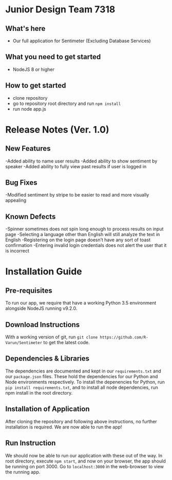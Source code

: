 # Junior Design Team 7318

## What's here
- Our full application for Sentimeter (Excluding Database Services)

## What you need to get started
- NodeJS 8 or higher

## How to get started
- clone repository
- go to repository root directory and run `npm install`
- run node app.js


# Release Notes (Ver. 1.0)

## New Features 
-Added ability to name user results
-Added ability to show sentiment by speaker 
-Added ability to fully view past results if user is logged in

## Bug Fixes
-Modified sentiment by stripe to be easier to read and more visually appealing

## Known Defects
-Spinner sometimes does not spin long enough to process results on input page
-Selecting a language other than English will still analyze the text in English
-Registering on the login page doesn’t have any sort of toast confirmation 
-Entering invalid login credentials does not alert the user that it is incorrect

# Installation Guide 

## Pre-requisites
To run our app, we require that have a working Python 3.5 environment alongside NodeJS running v9.2.0. 

## Download Instructions
With a working version of git, run `git clone https://github.com/R-Varun/Sentimeter` to get the latest code.

## Dependencies & Libraries
The dependencies are documented and kept in our `requirements.txt` and our `package.json` files. These hold the dependencies for our Python and Node environments respectively. To install the depenencies for Python, run `pip install requirements.txt`, and to install all node dependencies, run npm install in the root directory. 

## Installation of Application
After cloning the repository and following above instructions, no further installation is required. We are now able to run the app!

## Run Instruction
We should now be able to run our application with these out of the way. In root directory, execute `npm start`, and now on your browser, the app should be running on port 3000. Go to `localhost:3000` in the web-browser to view the running app. 


